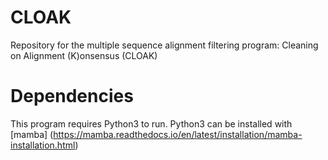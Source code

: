 # CLOAK
Repository for the multiple sequence alignment filtering program: Cleaning on Alignment (K)onsensus (CLOAK)

# Dependencies
This program requires Python3 to run. Python3 can be installed with [mamba] (https://mamba.readthedocs.io/en/latest/installation/mamba-installation.html) 
